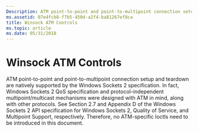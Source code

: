 ```yaml
---
Description: ATM point-to-point and point-to-multipoint connection setup and teardown are natively supported by the Windows Sockets 2 specification.
ms.assetid: 07e4fcb8-f7b5-450d-a2f4-ba81267ef8ca
title: Winsock ATM Controls
ms.topic: article
ms.date: 05/31/2018
---
```


# Winsock ATM Controls

ATM point-to-point and point-to-multipoint connection setup and teardown are natively supported by the Windows Sockets 2 specification. In fact, Windows Sockets 2 QoS specification and protocol-independent multipoint/multicast mechanisms were designed with ATM in mind, along with other protocols. See Section 2.7 and Appendix D of the Windows Sockets 2 API specification for Windows Sockets 2, Quality of Service, and Multipoint Support, respectively. Therefore, no ATM-specific Ioctls need to be introduced in this document.

 

 



